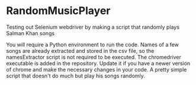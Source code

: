 # RandomMusicPlayer
Testing out Selenium webdriver by making a script that randomly plays Salman Khan songs

You will require a Python environment to run the code. Names of a few songs are already extracted and stored in the csv file, so the namesExtractor script is not required to be executed. 
The chromedriver executable is added in the repository. Update it if you have a newer version of chrome and make the necessary changes in your code.
A pretty simple script that doesn't do much but play his songs randomly.
